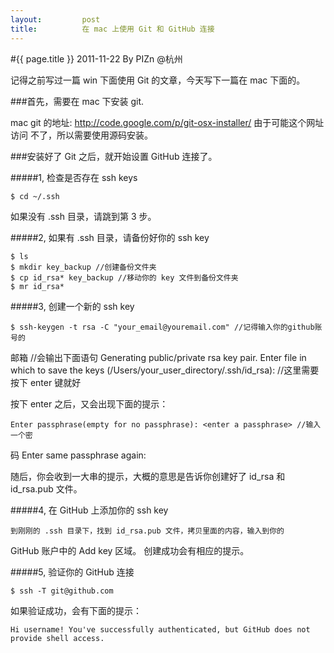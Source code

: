 ```yaml
---
layout:         post
title:          在 mac 上使用 Git 和 GitHub 连接
---
```

#{{ page.title }}
2011-11-22 By PIZn @杭州

记得之前写过一篇 win 下面使用 Git 的文章，今天写下一篇在 mac 下面的。

###首先，需要在 mac 下安装 git.

mac git 的地址: http://code.google.com/p/git-osx-installer/ 由于可能这个网址访问
不了，所以需要使用源码安装。

###安装好了 Git 之后，就开始设置 GitHub 连接了。

#####1, 检查是否存在 ssh keys

    $ cd ~/.ssh

如果没有 .ssh 目录，请跳到第 3 步。

#####2, 如果有 .ssh 目录，请备份好你的 ssh key

    $ ls
    $ mkdir key_backup //创建备份文件夹
    $ cp id_rsa* key_backup //移动你的 key 文件到备份文件夹
    $ mr id_rsa*

#####3, 创建一个新的 ssh key

    $ ssh-keygen -t rsa -C "your_email@youremail.com" //记得输入你的github账号的
邮箱
    //会输出下面语句
    Generating public/private rsa key pair.
    Enter file in which to save the keys 
    (/Users/your_user_directory/.ssh/id_rsa): <press enter> //这里需要按下 enter
键就好

按下 enter 之后，又会出现下面的提示：

    Enter passphrase(empty for no passphrase): <enter a passphrase> //输入一个密
码
    Enter same passphrase again: <enter passphrase again>

随后，你会收到一大串的提示，大概的意思是告诉你创建好了 id_rsa 和 id_rsa.pub 文件。

#####4, 在 GitHub 上添加你的 ssh key

    到刚刚的 .ssh 目录下，找到 id_rsa.pub 文件，拷贝里面的内容，输入到你的
GitHub 账户中的 Add key 区域。
    创建成功会有相应的提示。

#####5, 验证你的 GitHub 连接

    $ ssh -T git@github.com
    
如果验证成功，会有下面的提示：

    Hi username! You've successfully authenticated, but GitHub does not provide shell access.
